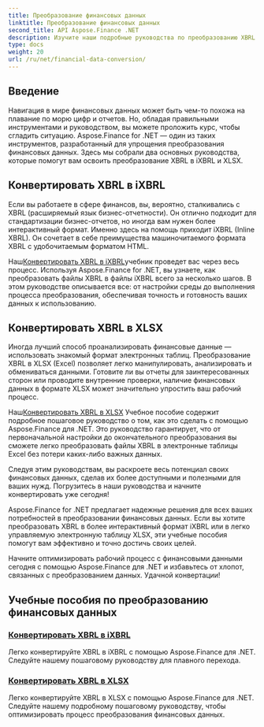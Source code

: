 ```yaml
---
title: Преобразование финансовых данных
linktitle: Преобразование финансовых данных
second_title: API Aspose.Finance .NET
description: Изучите наши подробные руководства по преобразованию XBRL в iXBRL и XLSX с использованием Aspose.Finance для .NET. С легкостью оптимизируйте преобразование финансовых данных.
type: docs
weight: 20
url: /ru/net/financial-data-conversion/
---
```

## Введение

Навигация в мире финансовых данных может быть чем-то похожа на плавание по морю цифр и отчетов. Но, обладая правильными инструментами и руководством, вы можете проложить курс, чтобы сгладить ситуацию. Aspose.Finance for .NET — один из таких инструментов, разработанный для упрощения преобразования финансовых данных. Здесь мы собрали два основных руководства, которые помогут вам освоить преобразование XBRL в iXBRL и XLSX.

## Конвертировать XBRL в iXBRL

Если вы работаете в сфере финансов, вы, вероятно, сталкивались с XBRL (расширяемый язык бизнес-отчетности). Он отлично подходит для стандартизации бизнес-отчетов, но иногда вам нужен более интерактивный формат. Именно здесь на помощь приходит iXBRL (Inline XBRL). Он сочетает в себе преимущества машиночитаемого формата XBRL с удобочитаемым форматом HTML.

 Наш[Конвертировать XBRL в iXBRL](./convert-xbrl-to-ixbrl/)учебник проведет вас через весь процесс. Используя Aspose.Finance for .NET, вы узнаете, как преобразовать файлы XBRL в файлы iXBRL всего за несколько шагов. В этом руководстве описывается все: от настройки среды до выполнения процесса преобразования, обеспечивая точность и готовность ваших данных к использованию.

## Конвертировать XBRL в XLSX

Иногда лучший способ проанализировать финансовые данные — использовать знакомый формат электронных таблиц. Преобразование XBRL в XLSX (Excel) позволяет легко манипулировать, анализировать и обмениваться данными. Готовите ли вы отчеты для заинтересованных сторон или проводите внутренние проверки, наличие финансовых данных в формате XLSX может значительно упростить ваш рабочий процесс.

 Наш[Конвертировать XBRL в XLSX](./convert-xbrl-to-xlsx/) Учебное пособие содержит подробное пошаговое руководство о том, как это сделать с помощью Aspose.Finance для .NET. Это руководство гарантирует, что от первоначальной настройки до окончательного преобразования вы сможете легко преобразовать файлы XBRL в электронные таблицы Excel без потери каких-либо важных данных.

Следуя этим руководствам, вы раскроете весь потенциал своих финансовых данных, сделав их более доступными и полезными для ваших нужд. Погрузитесь в наши руководства и начните конвертировать уже сегодня!

Aspose.Finance for .NET предлагает надежные решения для всех ваших потребностей в преобразовании финансовых данных. Если вы хотите преобразовать XBRL в более интерактивный формат iXBRL или в легко управляемую электронную таблицу XLSX, эти учебные пособия помогут вам эффективно и точно достичь своих целей.

Начните оптимизировать рабочий процесс с финансовыми данными сегодня с помощью Aspose.Finance для .NET и избавьтесь от хлопот, связанных с преобразованием данных. Удачной конвертации!
## Учебные пособия по преобразованию финансовых данных
### [Конвертировать XBRL в iXBRL](./convert-xbrl-to-ixbrl/)
Легко конвертируйте XBRL в iXBRL с помощью Aspose.Finance для .NET. Следуйте нашему пошаговому руководству для плавного перехода.
### [Конвертировать XBRL в XLSX](./convert-xbrl-to-xlsx/)
Легко конвертируйте XBRL в XLSX с помощью Aspose.Finance для .NET. Следуйте нашему подробному пошаговому руководству, чтобы оптимизировать процесс преобразования финансовых данных.